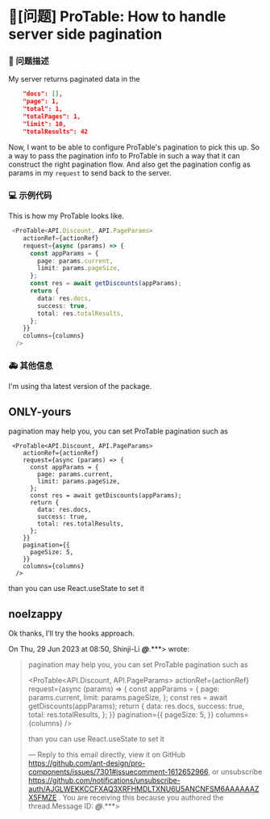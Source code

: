 # 🧐[问题] ProTable: How to handle server side pagination

### 🧐 问题描述

My server returns paginated data in the

```json
    "docs": [],
    "page": 1,
    "total": 1,
    "totalPages": 1,
    "limit": 10,
    "totalResults": 42
```

Now, I want to be able to configure ProTable's pagination to pick this up.
So a way to pass the pagination info to ProTable in such a way that it can construct the right
pagination flow. And also get the pagination config as params in my `request` to send back to the server.

### 💻 示例代码

This is how my ProTable looks like.

```typescript
 <ProTable<API.Discount, API.PageParams>
    actionRef={actionRef}
    request={async (params) => {
      const appParams = {
        page: params.current,
        limit: params.pageSize,
      };
      const res = await getDiscounts(appParams);
      return {
        data: res.docs,
        success: true,
        total: res.totalResults,
      };
    }}
    columns={columns}
  />
```

### 🚑 其他信息

I'm using tha latest version of the package.

## ONLY-yours

pagination may help you, you can set ProTable pagination such as

```
 <ProTable<API.Discount, API.PageParams>
    actionRef={actionRef}
    request={async (params) => {
      const appParams = {
        page: params.current,
        limit: params.pageSize,
      };
      const res = await getDiscounts(appParams);
      return {
        data: res.docs,
        success: true,
        total: res.totalResults,
      };
    }}
    pagination={{
      pageSize: 5,
    }}
    columns={columns}
  />
```

than you can use React.useState to set it

## noelzappy

Ok thanks, I’ll try the hooks approach.

On Thu, 29 Jun 2023 at 08:50, Shinji-Li **_@_**.\*\*\*> wrote:

> pagination may help you, you can set ProTable pagination such as
>
> <ProTable<API.Discount, API.PageParams>
> actionRef={actionRef}
> request={async (params) => {
> const appParams = {
> page: params.current,
> limit: params.pageSize,
> };
> const res = await getDiscounts(appParams);
> return {
> data: res.docs,
> success: true,
> total: res.totalResults,
> };
> }}
> pagination={{
>       pageSize: 5,
>     }}
> columns={columns}
> />
>
> than you can use React.useState to set it
>
> —
> Reply to this email directly, view it on GitHub
> <https://github.com/ant-design/pro-components/issues/7301#issuecomment-1612652966>,
> or unsubscribe
> <https://github.com/notifications/unsubscribe-auth/AJGLWEKKCCFXAQ3XRFHMDLTXNU6U5ANCNFSM6AAAAAAZX5FMZE>
> .
> You are receiving this because you authored the thread.Message ID:
> **_@_**.\*\*\*>
